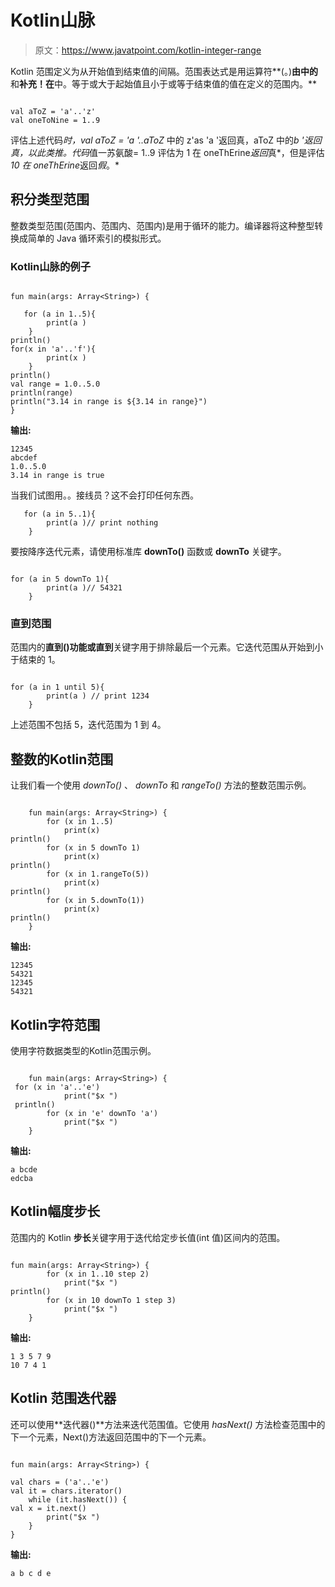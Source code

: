 # Kotlin山脉

> 原文：<https://www.javatpoint.com/kotlin-integer-range>

Kotlin 范围定义为从开始值到结束值的间隔。范围表达式是用运算符**(。)**由中的**和**补充！在**中。等于或大于起始值且小于或等于结束值的值在定义的范围内。**

```

val aToZ = 'a'..'z'
val oneToNine = 1..9

```

评估上述代码*时，val aToZ = 'a '..aToZ* 中的 z'as 'a '返回真，aToZ 中的*b '返回真，以此类推。代码*值一苏氨酸= 1..9 评估为 1 在 oneThErine*返回*真*，但是评估 *10 在 oneThErine*返回*假*。*

## 积分类型范围

整数类型范围(范围内、范围内、范围内)是用于循环的能力。编译器将这种整型转换成简单的 Java 循环索引的模拟形式。

### Kotlin山脉的例子

```

fun main(args: Array<String>) {

   for (a in 1..5){
        print(a )
    }
println()
for(x in 'a'..'f'){
        print(x )
    }
println()
val range = 1.0..5.0
println(range)
println("3.14 in range is ${3.14 in range}")
}

```

**输出:**

```
12345
abcdef
1.0..5.0
3.14 in range is true

```

当我们试图用。。接线员？这不会打印任何东西。

```
   for (a in 5..1){
        print(a )// print nothing
    }

```

要按降序迭代元素，请使用标准库 **downTo()** 函数或 **downTo** 关键字。

```

for (a in 5 downTo 1){
        print(a )// 54321
    }

```

### 直到范围

范围内的**直到()**功能或**直到**关键字用于排除最后一个元素。它迭代范围从开始到小于结束的 1。

```

for (a in 1 until 5){
        print(a ) // print 1234
    }

```

上述范围不包括 5，迭代范围为 1 到 4。

## 整数的Kotlin范围

让我们看一个使用 *downTo()* 、 *downTo* 和 *rangeTo()* 方法的整数范围示例。

```

    fun main(args: Array<String>) {
        for (x in 1..5)
            print(x)
println()
        for (x in 5 downTo 1)
            print(x)
println()
        for (x in 1.rangeTo(5))
            print(x)
println()
        for (x in 5.downTo(1))
            print(x)
println()
    }

```

**输出:**

```
12345
54321
12345
54321

```

## Kotlin字符范围

使用字符数据类型的Kotlin范围示例。

```

    fun main(args: Array<String>) {
 for (x in 'a'..'e')
            print("$x ")
 println()
        for (x in 'e' downTo 'a')
            print("$x ")
    }

```

**输出:**

```
a bcde
edcba

```

## Kotlin幅度步长

范围内的 Kotlin **步长**关键字用于迭代给定步长值(int 值)区间内的范围。

```

fun main(args: Array<String>) {
        for (x in 1..10 step 2)
            print("$x ")
println()
        for (x in 10 downTo 1 step 3)
            print("$x ")
    }

```

**输出:**

```
1 3 5 7 9 
10 7 4 1

```

## Kotlin 范围迭代器

还可以使用**迭代器()**方法来迭代范围值。它使用 *hasNext()* 方法检查范围中的下一个元素，Next()方法返回范围中的下一个元素。

```

fun main(args: Array<String>) {

val chars = ('a'..'e')
val it = chars.iterator()
    while (it.hasNext()) {
val x = it.next()
        print("$x ")
    }
}

```

**输出:**

```
a b c d e

```